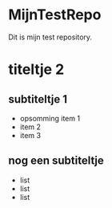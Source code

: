 # MijnTestRepo

Dit is mijn test repository.

# titeltje 2
## subtiteltje 1

- opsomming item 1
- item 2
- item 3

## nog een subtiteltje
- list
- list
- list
